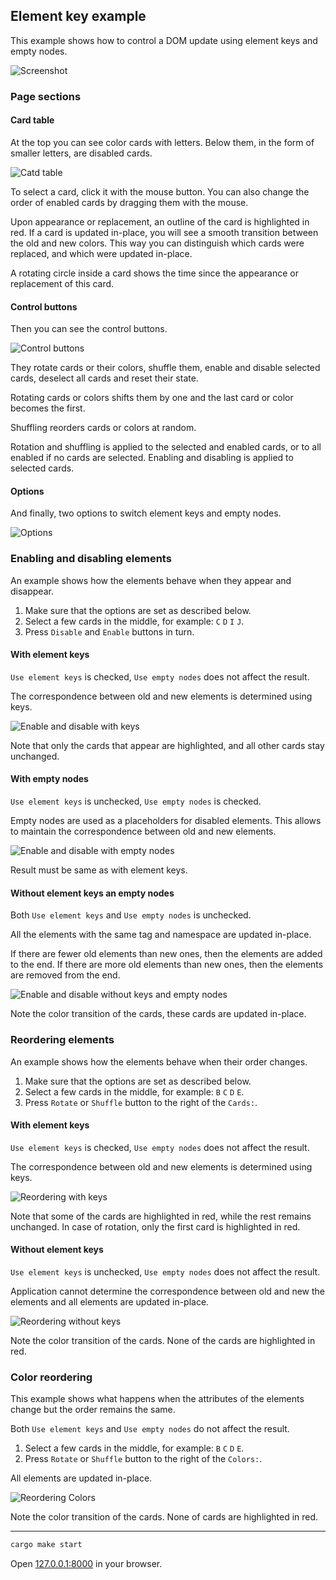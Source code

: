 ## Element key example

This example shows how to control a DOM update using element keys and empty nodes.

<!-- hidden sections will not appear in the aplication -->
<!-- hidden begin -->
![Screenshot](public/screenshot.png)
<!-- hidden end -->

### Page sections
#### Card table

At the top you can see color cards with letters. Below them, in the form of smaller letters, are disabled cards.

![Catd table](public/card-table.png)

To select a card, click it with the mouse button.
You can also change the order of enabled cards by dragging them with the mouse.

Upon appearance or replacement, an outline of the card is highlighted in red.
If a card is updated in-place, you will see a smooth transition between the old and new colors.
This way you can distinguish which cards were replaced, and which were updated in-place.

A rotating circle inside a card shows the time since the appearance or replacement of this card.

#### Control buttons

Then you can see the control buttons.

![Control buttons](public/control-buttons.png)

They rotate cards or their colors, shuffle them, enable and disable selected cards, deselect all cards and reset their state.

Rotating cards or colors shifts them by one and the last card or color becomes the first.

Shuffling reorders cards or colors at random.

Rotation and shuffling is applied to the selected and enabled cards, or to all enabled if no cards are selected.
Enabling and disabling is applied to selected cards.

#### Options

And finally, two options to switch element keys and empty nodes.

![Options](public/options.png)

### Enabling and disabling elements

An example shows how the elements behave when they appear and disappear.

 1. Make sure that the options are set as described below.
 2. Select a few cards in the middle, for example: `C`&nbsp;`D`&nbsp;`I`&nbsp;`J`.
 3. Press `Disable` and `Enable` buttons in turn.

#### With element keys

`Use element keys` is checked, `Use empty nodes` does not affect the result.

The correspondence between old and new elements is determined using keys.

![Enable and disable with keys](public/enable-disable-with-keys.gif)

Note that only the cards that appear are highlighted, and all other cards stay unchanged.

#### With empty nodes

`Use element keys` is unchecked, `Use empty nodes` is checked.

Empty nodes are used as a placeholders for disabled elements. This allows to maintain the correspondence between old and new elements.

![Enable and disable with empty nodes](public/enable-disable-with-empty.gif)

Result must be same as with element keys.

#### Without element keys an empty nodes

Both `Use element keys` and `Use empty nodes` is unchecked.

All the elements with the same tag and namespace are updated in-place. 

If there are fewer old elements than new ones, then the elements are added to the end.
If there are more old elements than new ones, then the elements are removed from the end.

![Enable and disable without keys and empty nodes](public/enable-disable-without-keys-and-empty.gif)

Note the color transition of the cards, these cards are updated in-place.

### Reordering elements

An example shows how the elements behave when their order changes.

 1. Make sure that the options are set as described below.
 2. Select a few cards in the middle, for example: `B`&nbsp;`C`&nbsp;`D`&nbsp;`E`.
 3. Press `Rotate` or `Shuffle` button to the right of the `Cards:`.

#### With element keys

`Use element keys` is checked, `Use empty nodes` does not affect the result.

The correspondence between old and new elements is determined using keys.

![Reordering with keys](public/reordering-with-keys.gif)

Note that some of the cards are highlighted in red, while the rest remains unchanged.
In case of rotation, only the first card is highlighted in red.

#### Without element keys

`Use element keys` is unchecked, `Use empty nodes` does not affect the result.

Application cannot determine the correspondence between old and new the elements and all elements are updated in-place.

![Reordering without keys](public/reordering-without-keys.gif)

Note the color transition of the cards. None of the cards are highlighted in red.

### Color reordering

This example shows what happens when the attributes of the elements change but the order remains the same.

Both `Use element keys` and `Use empty nodes` do not affect the result.

 1. Select a few cards in the middle, for example: `B`&nbsp;`C`&nbsp;`D`&nbsp;`E`.
 2. Press `Rotate` or `Shuffle` button to the right of the `Colors:`.

All elements are updated in-place.

![Reordering Colors](public/reordering-colors.gif)

Note the color transition of the cards. None of cards are highlighted in red.

<!-- hidden begin -->

---

```bash
cargo make start
```

Open [127.0.0.1:8000](http://127.0.0.1:8000) in your browser.
<!-- hidden end -->
